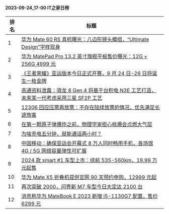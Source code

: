 #### 2023-09-24_17-00  IT之家日榜

| 排名 | 标题|
| --- | ---|
| 1 | [华为 Mate 60 RS 真机曝光：八边形镜头模组，“Ultimate Design”字样现身](https://www.ithome.com/0/721/207.htm) |
| 2 | [华为 MatePad Pro 13.2 英寸旗舰平板售价曝光：12G + 256G 4999 元](https://www.ithome.com/0/721/174.htm) |
| 3 | [《王者荣耀》亚运版本今日正式开赛，9 月 24 日-26 日将诞生一枚金牌](https://www.ithome.com/0/721/250.htm) |
| 4 | [高通资料泄露：骁龙 8 Gen 4 将基于台积电 N3E 工艺打造，未来某一代考虑采用三星 SF2P 工艺](https://www.ithome.com/0/721/251.htm) |
| 5 | [12306 回应压票再放票：不存在陆续放票的情况，优先满足长途旅客](https://www.ithome.com/0/721/259.htm) |
| 6 | [在第一颗原子弹爆炸之前，物理学家担心核爆会点燃大气层](https://www.ithome.com/0/721/215.htm) |
| 7 | [为啥充电五分钟，就能通话两小时？](https://www.ithome.com/0/721/210.htm) |
| 8 | [中国移动：确保亚运会开幕式 8 万人同时畅用手机，各场馆 4G / 5G 网络容量弹性可扩展](https://www.ithome.com/0/721/173.htm) |
| 9 | [2024 款 smart #1 车型上市：续航 535-560km，19.99 万元起售](https://www.ithome.com/0/721/217.htm) |
| 10 | [华为 Mate X5 折叠机提供官网 90 天预约申购，12999 元起](https://www.ithome.com/0/721/269.htm) |
| 11 | [再次突破 2000，问界新 M7 车型今日大定达 2100 台](https://www.ithome.com/0/721/228.htm) |
| 12 | [消息称华为 MateBook E 2023 新增 i5-1130G7 配置，售价 6299 元](https://www.ithome.com/0/721/219.htm) |
